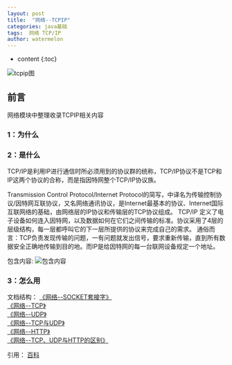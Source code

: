 ```yaml
---
layout: post
title:  "网络--TCPIP"
categories: java基础
tags:  网络 TCP/IP
author: watermelon
---
```

* content
{:toc}

![tcpip图](https://images.gitee.com/uploads/images/2019/0127/132455_be7ba5e2_1210188.jpeg)
## 前言
网络模块中整理收录TCPIP相关内容






### 1：为什么


### 2：是什么
TCP/IP是利用IP进行通信时所必须用到的协议群的统称，TCP/IP协议不是TCP和IP这两个协议的合称，而是指因特网整个TCP/IP协议族。

Transmission Control Protocol/Internet Protocol的简写，中译名为传输控制协议/因特网互联协议，又名网络通讯协议，是Internet最基本的协议、Internet国际互联网络的基础，由网络层的IP协议和传输层的TCP协议组成。
TCP/IP 定义了电子设备如何连入因特网，以及数据如何在它们之间传输的标准。协议采用了4层的层级结构，每一层都呼叫它的下一层所提供的协议来完成自己的需求。
通俗而言：TCP负责发现传输的问题，一有问题就发出信号，要求重新传输，直到所有数据安全正确地传输到目的地。而IP是给因特网的每一台联网设备规定一个地址。


包含内容:
![包含内容](https://images.gitee.com/uploads/images/2019/0123/161211_ff973b59_1210188.png)

### 3：怎么用
文档结构：
 [《网络--SOCKET套接字》](https://bookmanxy.github.io/2019/01/19/%E7%BD%91%E7%BB%9C-SOCKET%E5%A5%97%E6%8E%A5%E5%AD%97/)  
 [《网络--TCP》](https://bookmanxy.github.io/2019/01/19/%E7%BD%91%E7%BB%9C-TCP/)   
 [《网络--UDP》](https://bookmanxy.github.io/2019/01/19/%E7%BD%91%E7%BB%9C-UDP/)   
 [《网络--TCP与UDP》](https://bookmanxy.github.io/2019/01/19/%E7%BD%91%E7%BB%9C-TCP%E4%B8%8EUDP/)   
 [《网络--HTTP》](https://bookmanxy.github.io/2019/01/18/%E7%BD%91%E7%BB%9C-HTTP/)   
 [《网络--TCP、UDP与HTTP的区别》](https://bookmanxy.github.io/2019/01/19/%E7%BD%91%E7%BB%9C-TCP-UDP%E4%B8%8EHTTP%E7%9A%84%E5%8C%BA%E5%88%AB/)   






  
引用：
 [百科](http://baike.sm.cn/item/7d0f1d56c54ecf2a356fecc6e8441d4d.html?from=smsc&uc_param_str=dnntnwvepffrgibijbpr)  


